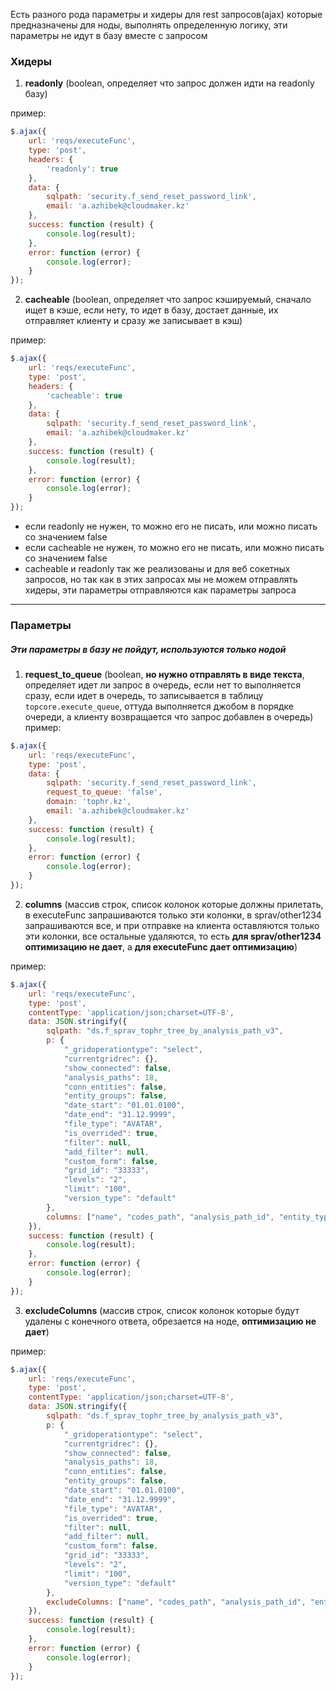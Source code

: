 Есть разного рода параметры и хидеры для rest запросов(ajax) которые предназначены для ноды, выполнять определенную логику, эти параметры не идут в базу вместе с запросом

### Хидеры
1. **readonly** (boolean, определяет что запрос должен идти на readonly базу)

пример: 
```js
$.ajax({
    url: 'reqs/executeFunc',
    type: 'post',
    headers: {
        'readonly': true
    },
    data: {
        sqlpath: 'security.f_send_reset_password_link',
        email: 'a.azhibek@cloudmaker.kz'
    },
    success: function (result) {
        console.log(result);
    },
    error: function (error) {
        console.log(error);
    }
});

```
2. **cacheable** (boolean, определяет что запрос кэшируемый, сначало ищет в кэше, если нету, то идет в базу, достает данные, их отправляет клиенту и сразу же записывает в кэш)

пример: 
```js
$.ajax({
    url: 'reqs/executeFunc',
    type: 'post',
    headers: {
        'cacheable': true
    },
    data: {
        sqlpath: 'security.f_send_reset_password_link',
        email: 'a.azhibek@cloudmaker.kz'
    },
    success: function (result) {
        console.log(result);
    },
    error: function (error) {
        console.log(error);
    }
});
```
- если readonly не нужен, то можно его не писать, или можно писать со значением false
- если cacheable не нужен, то можно его не писать, или можно писать со значением false
- cacheable и readonly так же реализованы и для веб сокетных запросов, но так как в этих запросах мы не можем отправлять хидеры, эти параметры отправляются как параметры запроса
___
### Параметры
##### Эти параметры в базу не пойдут, используются только нодой
1. **request_to_queue** (boolean, **но нужно отправлять в виде текста**, определяет идет ли запрос в очередь, если нет то выполняется сразу, если идет в очередь, то записывается в таблицу `topcore.execute_queue`, оттуда выполняется джобом в порядке очереди, а клиенту возвращается что запрос добавлен в очередь)
пример: 
```js
$.ajax({
    url: 'reqs/executeFunc',
    type: 'post',
    data: {
        sqlpath: 'security.f_send_reset_password_link',
        request_to_queue: 'false',
        domain: 'tophr.kz',
        email: 'a.azhibek@cloudmaker.kz'
    },
    success: function (result) {
        console.log(result);
    },
    error: function (error) {
        console.log(error);
    }
});
```
2. **columns** (массив строк, список колонок которые должны прилетать, в executeFunc запрашиваются только эти колонки, в sprav/other1234 запрашиваются все, и при отправке на клиента оставляются только эти колонки, все остальные удаляются, то есть **для sprav/other1234 оптимизацию не дает**, а **для executeFunc дает оптимизацию**)

пример: 
```js
$.ajax({
    url: 'reqs/executeFunc',
    type: 'post',
    contentType: 'application/json;charset=UTF-8',
    data: JSON.stringify({
        sqlpath: "ds.f_sprav_tophr_tree_by_analysis_path_v3",
        p: {
            "_gridoperationtype": "select",
            "currentgridrec": {},
            "show_connected": false,
            "analysis_paths": 18,
            "conn_entities": false,
            "entity_groups": false,
            "date_start": "01.01.0100",
            "date_end": "31.12.9999",
            "file_type": "AVATAR",
            "is_overrided": true,
            "filter": null,
            "add_filter": null,
            "custom_form": false,
            "grid_id": "33333",
            "levels": "2",
            "limit": "100",
            "version_type": "default"
        },
        columns: ["name", "codes_path", "analysis_path_id", "entity_type_code"]
    }),
    success: function (result) {
        console.log(result);
    },
    error: function (error) {
        console.log(error);
    }
});

```
3. **excludeColumns** (массив строк, список колонок которые будут удалены с конечного ответа, обрезается на ноде, **оптимизацию не дает**)

пример:
```js
$.ajax({
    url: 'reqs/executeFunc',
    type: 'post',
    contentType: 'application/json;charset=UTF-8',
    data: JSON.stringify({
        sqlpath: "ds.f_sprav_tophr_tree_by_analysis_path_v3",
        p: {
            "_gridoperationtype": "select",
            "currentgridrec": {},
            "show_connected": false,
            "analysis_paths": 18,
            "conn_entities": false,
            "entity_groups": false,
            "date_start": "01.01.0100",
            "date_end": "31.12.9999",
            "file_type": "AVATAR",
            "is_overrided": true,
            "filter": null,
            "add_filter": null,
            "custom_form": false,
            "grid_id": "33333",
            "levels": "2",
            "limit": "100",
            "version_type": "default"
        },
        excludeColumns: ["name", "codes_path", "analysis_path_id", "entity_type_code"]
    }),
    success: function (result) {
        console.log(result);
    },
    error: function (error) {
        console.log(error);
    }
});

```
